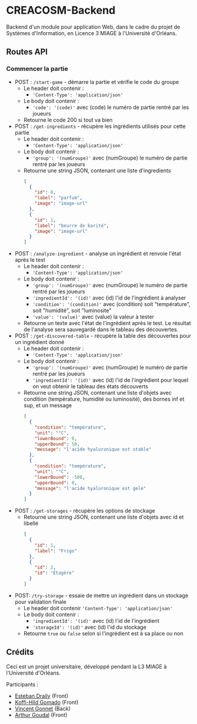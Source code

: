 # CREACOSM-Backend

Backend d'un module pour application Web, dans le cadre du projet de Systèmes d'Information, en Licence 3 MIAGE à l'Université d'Orléans.

## Routes API

### Commencer la partie

- POST : `/start-game` - démarre la partie et vérifie le code du groupe
  - Le header doit contenir :
    - `'Content-Type': 'application/json'`
  - Le body doit contenir :
    - `'code': '(code)'` avec (code) le numéro de partie rentré par les joueurs
  - Retourne le code 200 si tout va bien
- POST : `/get-ingredients` - récupère les ingrédients utilisés pour cette partie
  - Le header doit contenir :
    - `'Content-Type': 'application/json'`
  - Le body doit contenir :
    - `'group': '(numGroupe)'` avec (numGroupe) le numéro de partie rentré par les joueurs
  - Retourne une string JSON, contenant une liste d'ingredients
    ```json
    [
      {
        "id": 8,
        "label": "parfum",
        "image": "image-url"
      },
      {
        "id": 1,
        "label": "beurre de karité",
        "image": "image-url"
      }
    ]
    ```
- POST : `/analyze-ingredient` - analyse un ingrédient et renvoie l'état après le test
  - Le header doit contenir :
    - `'Content-Type': 'application/json'`
  - Le body doit contenir :
    - `'group': '(numGroupe)'` avec (numGroupe) le numéro de partie rentré par les joueurs
    - `'ingredientId': '(id)'` avec (id) l'id de l'ingrédient à analyser
    - `'condition': '(condition)'` avec (condition) soit "température", soit "humidité", soit "luminosite"
    - `'value': '(value)'` avec (value) la valeur à tester
  - Retourne un texte avec l'état de l'ingrédient après le test. Le résultat de l'analyse sera sauvegardé dans le tableau des découvertes.
- POST : `/get-discovered-table` - récupère la table des découvertes pour un ingrédient donné
  - Le header doit contenir :
    - `'Content-Type': 'application/json'`
  - Le body doit contenir :
    - `'group': '(numGroupe)'` avec (numGroupe) le numéro de partie rentré par les joueurs
    - `'ingredientId': '(id)'` avec (id) l'id de l'ingrédient pour lequel on veut obtenir le tableau des états découverts
  - Retourne une string JSON, contenant une liste d'objets avec condition (température, humidité ou luminosité), des bornes inf et sup, et un message
    ```json
    [
      {
        "condition": "température",
        "unit": "°C",
        "lowerBound": 0,
        "upperBound": 50,
        "message": "l'acide hyaluronique est stable"
      },
      {
        "condition": "température",
        "unit": "°C",
        "lowerBound": -500,
        "upperBound": 0,
        "message": "l'acide hyaluronique est gelé"
      }
    ]
    ```
- POST : `/get-storages` - récupère les options de stockage
  - Retourne une string JSON, contenant une liste d'objets avec id et libellé
    ```json
    [
      {
        "id": 1,
        "label": "Frigo"
      },
      {
        "id": 2,
        "id": "Étagère"
      }
    ]
    ```
- POST: `/try-storage` - essaie de mettre un ingrédient dans un stockage pour validation finale
  - Le header doit contenir `'Content-Type': 'application/json'`
  - Le body doit contenir :
    - `'ingredientId': '(id)'` avec (id) l'id de l'ingrédient
    - `'storageId': '(id)'` avec (id) l'id du stockage
  - Retourne `true` ou `false` selon si l'ingrédient est à sa place ou non

## Crédits

Ceci est un projet universitaire, développé pendant la L3 MIAGE à l'Université d'Orléans.

Participants :

- [Esteban Draily](https://github.com/estelar9) (Front)
- [Koffi-Hild Gomado](https://github.com/hild365) (Front)
- [Vincent Gonnet](https://github.com/VincentGonnet) (Back)
- [Arthur Goudal](https://github.com/GOUDALArthur) (Front)
